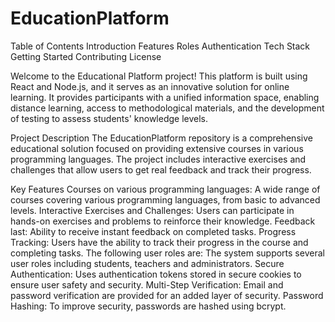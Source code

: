 # EducationPlatform

Table of Contents
Introduction
Features
Roles
Authentication
Tech Stack
Getting Started
Contributing
License

Welcome to the Educational Platform project! This platform is built using React and Node.js, and it serves as an innovative solution for online learning. It provides participants with a unified information space, enabling distance learning, access to methodological materials, and the development of testing to assess students' knowledge levels.

Project Description
The EducationPlatform repository is a comprehensive educational solution focused on providing extensive courses in various programming languages. The project includes interactive exercises and challenges that allow users to get real feedback and track their progress.

Key Features
Courses on various programming languages: A wide range of courses covering various programming languages, from basic to advanced levels.
Interactive Exercises and Challenges: Users can participate in hands-on exercises and problems to reinforce their knowledge.
Feedback last: Ability to receive instant feedback on completed tasks.
Progress Tracking: Users have the ability to track their progress in the course and completing tasks.
The following user roles are: The system supports several user roles including students, teachers and administrators.
Secure Authentication: Uses authentication tokens stored in secure cookies to ensure user safety and security.
Multi-Step Verification: Email and password verification are provided for an added layer of security.
Password Hashing: To improve security, passwords are hashed using bcrypt.

